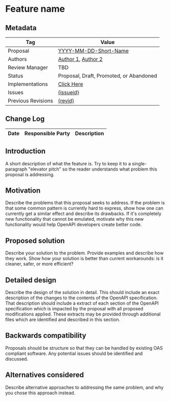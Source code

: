 # Feature name


## Metadata

|Tag |Value |
|---- | ---------------- |
|Proposal |[YYYY-MM-DD-Short-Name](https://github.com/OAI/OpenAPI-Specification/tree/main/proposals/{YYYY-MM-DD-Short-Name.md})|
|Authors|[Author 1](https://github.com/{author1}), [Author 2](https://github.com/{author2})|
|Review Manager | TBD |
|Status |Proposal, Draft, Promoted, or Abandoned|
|Implementations |[Click Here](https://github.com/OAI/OpenAPI-Specification/tree/main/proposals/{YYYY-MM-DD-Short-Name}/implementations.md)|
|Issues |[{issueid}](https://github.com/OAI/OpenAPI-Specification/issues/{IssueId})|
|Previous Revisions |[{revid}](https://github.com/OAI/OpenAPI-Specification/pull/{revid}) |

## Change Log

|Date |Responsible Party |Description |
|---- | ---------------- | ---------- |

## Introduction

A short description of what the feature is. Try to keep it to a single-paragraph "elevator pitch" so the reader understands what problem this proposal is addressing.

## Motivation

Describe the problems that this proposal seeks to address. If the problem is that some common pattern is currently hard to express, show how one can currently get a similar effect and describe its drawbacks. If it's completely new functionality that cannot be emulated, motivate why this new functionality would help OpenAPI developers create better code.

## Proposed solution

Describe your solution to the problem. Provide examples and describe how they work. Show how your solution is better than current workarounds: is it cleaner, safer, or more efficient?

## Detailed design

Describe the design of the solution in detail. This should include an exact description of the changes to the contents of the OpenAPI specification. That description should include a extract of each section of the OpenAPI specification which is impacted by the proposal with all proposed modifications applied. These extracts may be provided through additional files which are identified and described in this section.

## Backwards compatibility

Proposals should be structure so that they can be handled by existing OAS compliant software. Any potential issues should be identified and discussed.

## Alternatives considered

Describe alternative approaches to addressing the same problem, and why you chose this approach instead.
